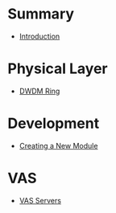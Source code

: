 # Summary
- [Introduction](README.md)

# Physical Layer
- [DWDM Ring](dwdm-ring/README.md)

# Development
- [Creating a New Module](dev/how-to-create-a-new-module/README.md) 

# VAS
- [VAS Servers](value-added-service/README.md)
